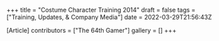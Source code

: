 +++
title = "Costume Character Training 2014"
draft = false
tags = ["Training, Updates, & Company Media"]
date = 2022-03-29T21:56:43Z

[Article]
contributors = ["The 64th Gamer"]
gallery = []
+++

